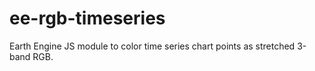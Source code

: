 # ee-rgb-timeseries
Earth Engine JS module to color time series chart points as stretched 3-band RGB.
